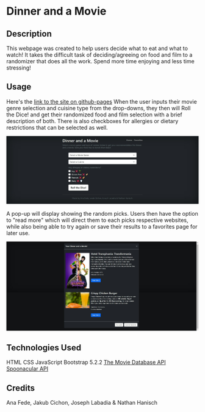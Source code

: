 # Dinner and a Movie

## Description
This webpage was created to help users decide what to eat and what to watch! It takes the difficult task of deciding/agreeing on food and film to a randomizer that does all the work. Spend more time enjoying and less time stressing!

## Usage
Here's the [link to the site on github-pages](https://sephadeus.github.io/DAAM-App/homepage.html)
When the user inputs their movie genre selection and cuisine type from the drop-downs, they then will Roll the Dice! and get their randomized food and film selection with a brief description of both. There is also checkboxes for allergies or dietary restrictions that can be selected as well.

![homepage](./assets/images/DAAM%20Web%20Capture.jpeg)

A pop-up will display showing the random picks. Users then have the option to "read more" which will direct them to each picks respective websites, while also being able to try again or save their results to a favorites page for later use.

![favorites page](./assets/images/DAAM%20Results%20Capture.jpeg)

## Technologies Used
HTML
CSS
JavaScript
Bootstrap 5.2.2
[The Movie Database API](https://developers.themoviedb.org/3/getting-started)
[Spoonacular API](https://developers.themoviedb.org/3/getting-started)

## Credits
Ana Fede, Jakub Cichon, Joseph Labadia & Nathan Hanisch

